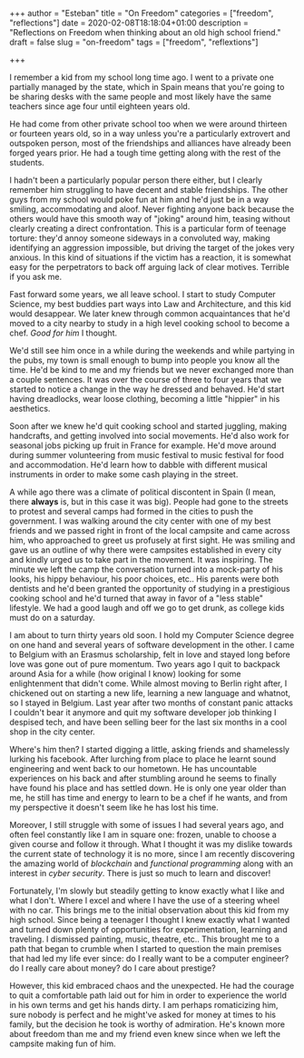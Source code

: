 +++
author = "Esteban"
title = "On Freedom"
categories = ["freedom", "reflections"]
date = 2020-02-08T18:18:04+01:00
description = "Reflections on Freedom when thinking about an old high school friend."
draft = false
slug = "on-freedom"
tags = ["freedom", "reflextions"]

+++


I remember a kid from my school long time ago. I went to a private one partially managed by the state, which in Spain means that you're going to be sharing desks with the same people and most likely have the same teachers since age four until eighteen years old. 

He had come from other private school too when we were around thirteen or fourteen years old, so in a way unless you're a particularly extrovert and outspoken person, most of the friendships and alliances have already been forged years prior. He had a tough time getting along with the rest of the students.

I hadn't been a particularly popular person there either, but I clearly remember him struggling to have decent and stable friendships. The other guys from my school would poke fun at him and he'd just be in a way smiling, accommodating and aloof. Never fighting anyone back because the others would have this smooth way of "joking" around him, teasing without clearly creating a direct confrontation. This is a particular form of teenage torture: they'd annoy someone sideways in a convoluted way, making identifying an aggression impossible, but driving the target of the jokes very anxious. In this kind of situations if the victim has a reaction, it is somewhat easy for the perpetrators to back off arguing lack of clear motives. Terrible if you ask me.

Fast forward some years, we all leave school. I start to study Computer Science, my best buddies part ways into Law and Architecture, and this kid would desappear. We later knew through common acquaintances that he'd moved to a city nearby to study in a high level cooking school to become a chef. _Good for him_ I thought. 

We'd still see him once in a while during the weekends and while partying in the pubs, my town is small enough to bump into people you know all the time. He'd be kind to me and my friends but we never exchanged more than a couple sentences. It was over the course of three to four years that we started to notice a change in the way he dressed and behaved. He'd start having dreadlocks, wear loose clothing, becoming a little "hippier" in his aesthetics.

Soon after we knew he'd quit cooking school and started juggling, making handcrafts, and getting involved into social movements. He'd also work for seasonal jobs picking up fruit in France for example. He'd move around during summer volunteering from music festival to music festival for food and accommodation. He'd learn how to dabble with different musical instruments in order to make some cash playing in the street.

A while ago there was a climate of political discontent in Spain (I mean, there **always** is, but in this case it was big). People had gone to the streets to protest and several camps had formed in the cities to push the government. I was walking around the city center with one of my best friends and we passed right in front of the local campsite and came across him, who approached to greet us profusely at first sight. He was smiling and gave us an outline of why there were campsites established in every city and kindly urged us to take part in the movement. It was inspiring. The minute we left the camp the conversation turned into a mock-party of his looks, his hippy behaviour, his poor choices, etc.. His parents were both dentists and he'd been granted the opportunity of studying in a prestigious cooking school and he'd turned that away in favor of a "less stable" lifestyle. We had a good laugh and off we go to get drunk, as college kids must do on a saturday.

I am about to turn thirty years old soon. I hold my Computer Science degree on one hand and several years of software development in the other. I came to Belgium with an Erasmus scholarship, felt in love and stayed long before love was gone out of pure momentum. Two years ago I quit to backpack around Asia for a while (how original I know) looking for some enlightenment that didn't come. While almost moving to Berlin right after, I chickened out on starting a new life, learning a new language and whatnot, so I stayed in Belgium. Last year after two months of constant panic attacks I couldn't bear it anymore and quit my software developer job thinking I despised tech, and have been selling beer for the last six months in a cool shop in the city center. 

Where's him then? I started digging a little, asking friends and shamelessly lurking his facebook. After lurching from place to place he learnt sound engineering and went back to our hometown. He has uncountable experiences on his back and after stumbling around he seems to finally have found his place and has settled down. He is only one year older than me, he still has time and energy to learn to be a chef if he wants, and from my perspective it doesn't seem like he has lost his time.

Moreover, I still struggle with some of issues I had several years ago, and often feel constantly like I am in square one: frozen, unable to choose a given course and follow it through. What I thought it was my dislike towards the current state of technology it is no more, since I am recently discovering the amazing world of _blockchain_ and _functional programming_ along with an interest in _cyber security_. There is just so much to learn and discover! 

Fortunately, I'm slowly but steadily getting to know exactly what I like and what I don't. Where I excel and where I have the use of a steering wheel with no car. This brings me to the initial observation about this kid from my high school. Since being a teenager I thought I knew exactly what I wanted and turned down plenty of opportunities for experimentation, learning and traveling. I dismissed painting, music, theatre, etc.. This brought me to a path that began to crumble when I started to question the main premises that had led my life ever since: do I really want to be a computer engineer? do I really care about money? do I care about prestige? 

However, this kid embraced chaos and the unexpected. He had the courage to quit a comfortable path laid out for him in order to experience the world in his own terms and get his hands dirty. I am perhaps romaticizing him, sure nobody is perfect and he might've asked for money at times to his family, but the decision he took is worthy of admiration. He's known more about freedom than me and my friend even knew since when we left the campsite making fun of him.

